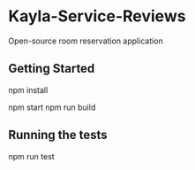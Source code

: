# Kayla-Service-Reviews

Open-source room reservation application 


## Getting Started
npm install

npm start
npm run build


## Running the tests
npm run test
